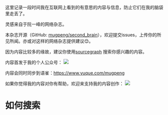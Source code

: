 这里记录一段时间我在互联网上看到的有意思的内容与信息，防止它们在我的脑袋里走丢了。

灵感来自于阮一峰的网络杂志。

本杂志开源（GitHub: [mugpeng/second_brain](https://github.com/mugpeng/second_brain)），欢迎提交issues，上传你的所见所闻。亦或对这样的网络杂志提供建议😊。

因为内容比较多的缘故，建议你使用[sourcegraph](https://sourcegraph.com/github.com/mugpeng/second_brain) 搜索你感兴趣的内容。

内容首发于我的个人公众号：
![](https://cdn.jsdelivr.net/gh/mugpeng/my-gallery-01/picgo_image/20210925190223.png)

内容会同时同步到语雀：https://www.yuque.com/mugpeng

如果你觉得我的内容对你有帮助，欢迎来支持我的内容创作：
![](https://cdn.jsdelivr.net/gh/mugpeng/my-gallery-01/picgo_image/20210925193833.png)

# 如何搜索
